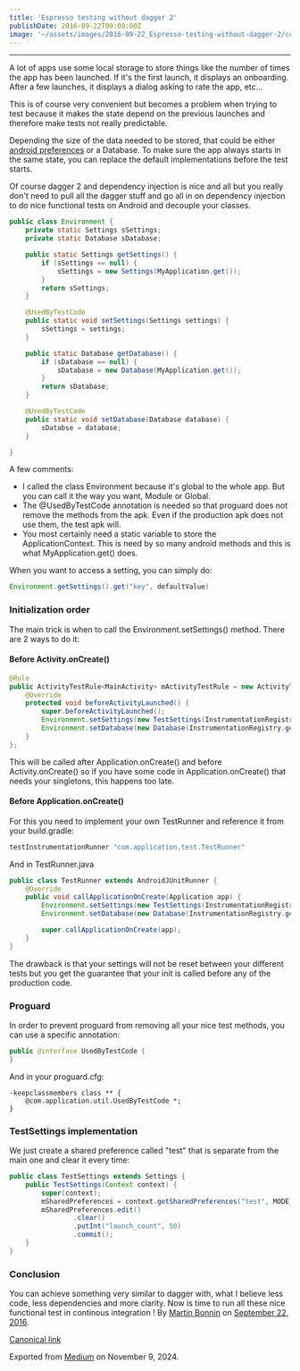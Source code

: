 ```yaml
---
title: 'Espresso testing without dagger 2'
publishDate: 2016-09-22T00:00:00Z
image: '~/assets/images/2016-09-22_Espresso-testing-without-dagger-2/coffee.jpg'
---
```


---

A lot of apps use some local storage to store things like the number of times the app has been launched. If it's the first launch, it displays an onboarding. After a few launches, it displays a dialog asking to rate the app, etc...

This is of course very convenient but becomes a problem when trying to test because it makes the state depend on the previous launches and therefore make tests not really predictable.

Depending the size of the data needed to be stored, that could be either [android preferences](https://developer.android.com/reference/android/content/ContextWrapper.html#getSharedPreferences%28java.lang.String,%20int%29) or a Database. To make sure the app always starts in the same state, you can replace the default implementations before the test starts.

Of course dagger 2 and dependency injection is nice and all but you really don't need to pull all the dagger stuff and go all in on dependency injection to do nice functional tests on Android and decouple your classes.

```java
public class Environment {
    private static Settings sSettings;
    private static Database sDatabase;

    public static Settings getSettings() {
        if (sSettings == null) {
            sSettings = new Settings(MyApplication.get());
        }
        return sSettings;
    }

    @UsedByTestCode
    public static void setSettings(Settings settings) {
        sSettings = settings;
    }

    public static Database getDatabase() {
        if (sDatabase == null) {
            sDatabase = new Database(MyApplication.get());
        }
        return sDatabase;
    }

    @UsedByTestCode
    public static void setDatabase(Database database) {
        sDatabse = database;
    }

}
```

A few comments:

- I called the class Environment because it's global to the whole app. But you can call it the way you want, Module or Global.
- The @UsedByTestCode annotation is needed so that proguard does not remove the methods from the apk. Even if the production apk does not use them, the test apk will.
- You most certainly need a static variable to store the ApplicationContext. This is need by so many android methods and this is what MyApplication.get() does.

When you want to access a setting, you can simply do:

```java
Environment.getSettings().get("key", defaultValue)
```

### Initialization order

The main trick is when to call the Environment.setSettings() method. There are 2 ways to do it:

#### Before Activity.onCreate()

```java
@Rule
public ActivityTestRule<MainActivity> mActivityTestRule = new ActivityTestRule<MainActivity>(MainActivity.class) {
    @Override
    protected void beforeActivityLaunched() {
        super.beforeActivityLaunched();
        Environment.setSettings(new TestSettings(InstrumentationRegistry.getTargetContext()))
        Environment.setDatabase(new Database(InstrumentationRegistry.getTargetContext()))
    }
};
```

This will be called after Application.onCreate() and before Activity.onCreate() so if you have some code in Application.onCreate() that needs your singletons, this happens too late.

#### Before Application.onCreate()

For this you need to implement your own TestRunner and reference it from your build.gradle:

```groovy
testInstrumentationRunner "com.application.test.TestRunner"
```

And in TestRunner.java

```java
public class TestRunner extends AndroidJUnitRunner {
    @Override
    public void callApplicationOnCreate(Application app) {
        Environment.setSettings(new TestSettings(InstrumentationRegistry.getTargetContext()));
        Environment.setDatabase(new Database(InstrumentationRegistry.getTargetContext()));

        super.callApplicationOnCreate(app);
    }
}
```

The drawback is that your settings will not be reset between your different tests but you get the guarantee that your init is called before any of the production code.

### Proguard

In order to prevent proguard from removing all your nice test methods, you can use a specific annotation:

```java
public @interface UsedByTestCode {
}
```

And in your proguard.cfg:

```
-keepclassmembers class ** {
    @com.application.util.UsedByTestCode *;
}
```

### TestSettings implementation

We just create a shared preference called "test" that is separate from the main one and clear it every time:

```java
public class TestSettings extends Settings {
    public TestSettings(Context context) {
        super(context);
        mSharedPreferences = context.getSharedPreferences("test", MODE_PRIVATE);
        mSharedPreferences.edit()
                .clear()
                .putInt("launch_count", 50)
                .commit();
    }
}
```

### Conclusion

You can achieve something very similar to dagger with, what I believe less code, less dependencies and more clarity. Now is time to run all these nice functional test in continous integration !
By [Martin Bonnin](https://medium.com/@mbonnin) on [September 22, 2016](https://medium.com/p/3933fddeda74).

[Canonical link](https://medium.com/@mbonnin/espresso-testing-without-dagger-2-3933fddeda74)

Exported from [Medium](https://medium.com) on November 9, 2024.
